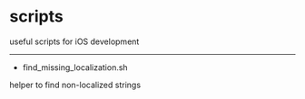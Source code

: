 # scripts
useful scripts for iOS development

-------


* find_missing_localization.sh

helper to find non-localized strings
